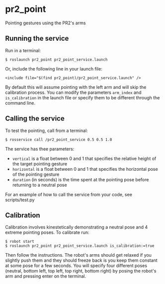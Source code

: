 # pr2_point
Pointing gestures using the PR2's arms

## Running the service

Run in a terminal:

```
$ roslaunch pr2_point pr2_point_service.launch
```

Or, include the following line in your launch file:

```
<include file="$(find pr2_point)/pr2_point_service.launch" />
```

By default this will assume pointing with the left arm and will skip the calibration process. You can modify the parameters ```arm_index``` and ```is_calibration``` in the launch file or specify them to be different through the command line.

## Calling the service

To test the pointing, call from a terminal:

```
$ rosservice call /pr2_point_service 0.5 0.5 1.0
```

The service has thee parameters:
* ```vertical``` is a float between 0 and 1 that specifies the relative height of the target pointing gesture
* ```horizontal``` is a float between 0 and 1 that specifies the horizontal pose of the pointing gesture
* ```duration``` (in seconds) is the time spent at the pointing pose before returning to a neutral pose

For an example of how to call the service from your code, see scripts/test.py

## Calibration

Calibration involves kinestetically demonstrating a neutral pose and 4 extreme pointing poses. To calibrate run:

```
$ robot start
$ roslaunch pr2_point pr2_point_service.launch is_calibration:=true
```

Then follow the instructions. The robot's arms should get relaxed if you slightly push them and they should freeze back is you keep them constant at some pose for a few seconds. You will specify four different poses (neutral, bottom left, top left, top right, bottom right) by posing the robot's arm and pressing enter on the terminal. 





